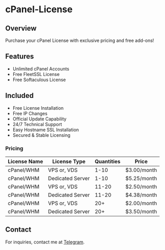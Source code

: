 # cPanel-License

## Overview
Purchase your cPanel License with exclusive pricing and free add-ons!

## Features
- Unlimited cPanel Accounts
- Free FleetSSL License
- Free Softaculous License

## Included
- Free License Installation
- Free IP Changes
- Official Update Capability
- 24/7 Technical Support
- Easy Hostname SSL Installation
- Secured & Stable Licensing

### Pricing

| License Name | License Type       | Quantities | Price         |
|--------------|--------------------|------------|---------------|
| cPanel/WHM   | VPS or, VDS        | 1-10       | $3.00/month  |
| cPanel/WHM   | Dedicated Server   | 1-10       | $5.25/month  |
| cPanel/WHM   | VPS or, VDS        | 11-20      | $2.50/month  |
| cPanel/WHM   | Dedicated Server   | 11-20      | $4.38/month  |
| cPanel/WHM   | VPS or, VDS        | 20+        | $2.00/month  |
| cPanel/WHM   | Dedicated Server   | 20+        | $3.50/month  |

## Contact
For inquiries, contact me at [Telegram](https://t.me/juNIOr_d3v).
